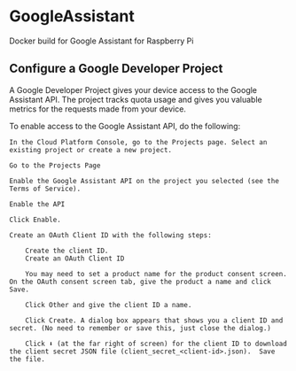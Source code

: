 # GoogleAssistant
Docker build for Google Assistant for Raspberry Pi

## Configure a Google Developer Project

A Google Developer Project gives your device access to the Google Assistant API. The project tracks quota usage and gives you valuable metrics for the requests made from your device.

To enable access to the Google Assistant API, do the following:

    In the Cloud Platform Console, go to the Projects page. Select an existing project or create a new project.

    Go to the Projects Page

    Enable the Google Assistant API on the project you selected (see the Terms of Service).

    Enable the API

    Click Enable.

    Create an OAuth Client ID with the following steps:

        Create the client ID.
        Create an OAuth Client ID

        You may need to set a product name for the product consent screen. On the OAuth consent screen tab, give the product a name and click Save.

        Click Other and give the client ID a name.

        Click Create. A dialog box appears that shows you a client ID and secret. (No need to remember or save this, just close the dialog.)

        Click ⬇ (at the far right of screen) for the client ID to download the client secret JSON file (client_secret_<client-id>.json).  Save the file.



